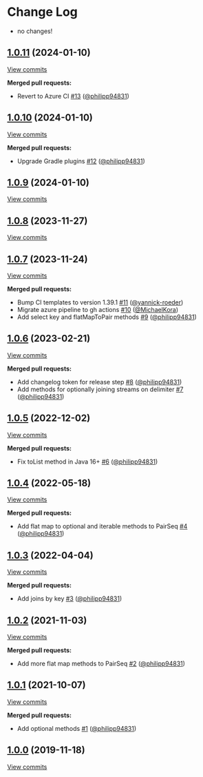 # Change Log
- no changes!


## [1.0.11](https://github.com/bakdata/seq2/tree/1.0.11) (2024-01-10)
[View commits](https://github.com/bakdata/seq2/compare/1.0.10...1.0.11)

**Merged pull requests:**

- Revert to Azure CI [\#13](https://github.com/bakdata/seq2/pull/13) ([@philipp94831](https://github.com/philipp94831))

## [1.0.10](https://github.com/bakdata/seq2/tree/1.0.10) (2024-01-10)
[View commits](https://github.com/bakdata/seq2/compare/1.0.9...1.0.10)

**Merged pull requests:**

- Upgrade Gradle plugins [\#12](https://github.com/bakdata/seq2/pull/12) ([@philipp94831](https://github.com/philipp94831))

## [1.0.9](https://github.com/bakdata/seq2/tree/1.0.9) (2024-01-10)
[View commits](https://github.com/bakdata/seq2/compare/1.0.8...1.0.9)


## [1.0.8](https://github.com/bakdata/seq2/tree/1.0.8) (2023-11-27)
[View commits](https://github.com/bakdata/seq2/compare/1.0.7...1.0.8)


## [1.0.7](https://github.com/bakdata/seq2/tree/1.0.7) (2023-11-24)
[View commits](https://github.com/bakdata/seq2/compare/1.0.6...1.0.7)

**Merged pull requests:**

- Bump CI templates to version 1.39.1 [\#11](https://github.com/bakdata/seq2/pull/11) ([@yannick-roeder](https://github.com/yannick-roeder))
- Migrate azure pipeline to gh actions [\#10](https://github.com/bakdata/seq2/pull/10) ([@MichaelKora](https://github.com/MichaelKora))
- Add select key and flatMapToPair methods [\#9](https://github.com/bakdata/seq2/pull/9) ([@philipp94831](https://github.com/philipp94831))

## [1.0.6](https://github.com/bakdata/seq2/tree/1.0.6) (2023-02-21)
[View commits](https://github.com/bakdata/seq2/compare/1.0.5...1.0.6)

**Merged pull requests:**

- Add changelog token for release step [\#8](https://github.com/bakdata/seq2/pull/8) ([@philipp94831](https://github.com/philipp94831))
- Add methods for optionally joining streams on delimiter [\#7](https://github.com/bakdata/seq2/pull/7) ([@philipp94831](https://github.com/philipp94831))

## [1.0.5](https://github.com/bakdata/seq2/tree/1.0.5) (2022-12-02)
[View commits](https://github.com/bakdata/seq2/compare/1.0.4...1.0.5)

**Merged pull requests:**

- Fix toList method in Java 16\+ [\#6](https://github.com/bakdata/seq2/pull/6) ([@philipp94831](https://github.com/philipp94831))

## [1.0.4](https://github.com/bakdata/seq2/tree/1.0.4) (2022-05-18)
[View commits](https://github.com/bakdata/seq2/compare/1.0.3...1.0.4)

**Merged pull requests:**

- Add flat map to optional and iterable methods to PairSeq [\#4](https://github.com/bakdata/seq2/pull/4) ([@philipp94831](https://github.com/philipp94831))

## [1.0.3](https://github.com/bakdata/seq2/tree/1.0.3) (2022-04-04)
[View commits](https://github.com/bakdata/seq2/compare/1.0.2...1.0.3)

**Merged pull requests:**

- Add joins by key [\#3](https://github.com/bakdata/seq2/pull/3) ([@philipp94831](https://github.com/philipp94831))

## [1.0.2](https://github.com/bakdata/seq2/tree/1.0.2) (2021-11-03)
[View commits](https://github.com/bakdata/seq2/compare/1.0.1...1.0.2)

**Merged pull requests:**

- Add more flat map methods to PairSeq [\#2](https://github.com/bakdata/seq2/pull/2) ([@philipp94831](https://github.com/philipp94831))

## [1.0.1](https://github.com/bakdata/seq2/tree/1.0.1) (2021-10-07)
[View commits](https://github.com/bakdata/seq2/compare/1.0.0...1.0.1)

**Merged pull requests:**

- Add optional methods [\#1](https://github.com/bakdata/seq2/pull/1) ([@philipp94831](https://github.com/philipp94831))

## [1.0.0](https://github.com/bakdata/seq2/tree/1.0.0) (2019-11-18)
[View commits](https://github.com/bakdata/seq2/compare/9f5bac82e2e59c3209fcd8130f6a4b719bb4d362...1.0.0)

